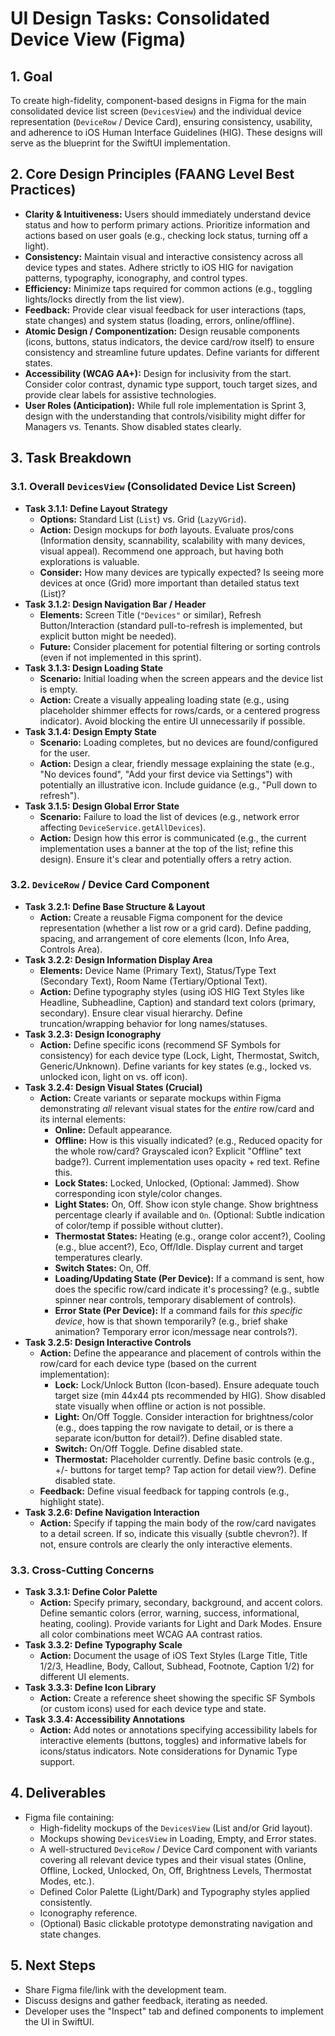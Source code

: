 # UI Design Tasks: Consolidated Device View (Figma)

## 1. Goal

To create high-fidelity, component-based designs in Figma for the main consolidated device list screen (`DevicesView`) and the individual device representation (`DeviceRow` / Device Card), ensuring consistency, usability, and adherence to iOS Human Interface Guidelines (HIG). These designs will serve as the blueprint for the SwiftUI implementation.

## 2. Core Design Principles (FAANG Level Best Practices)

*   **Clarity & Intuitiveness:** Users should immediately understand device status and how to perform primary actions. Prioritize information and actions based on user goals (e.g., checking lock status, turning off a light).
*   **Consistency:** Maintain visual and interactive consistency across all device types and states. Adhere strictly to iOS HIG for navigation patterns, typography, iconography, and control types.
*   **Efficiency:** Minimize taps required for common actions (e.g., toggling lights/locks directly from the list view).
*   **Feedback:** Provide clear visual feedback for user interactions (taps, state changes) and system status (loading, errors, online/offline).
*   **Atomic Design / Componentization:** Design reusable components (icons, buttons, status indicators, the device card/row itself) to ensure consistency and streamline future updates. Define variants for different states.
*   **Accessibility (WCAG AA+):** Design for inclusivity from the start. Consider color contrast, dynamic type support, touch target sizes, and provide clear labels for assistive technologies.
*   **User Roles (Anticipation):** While full role implementation is Sprint 3, design with the understanding that controls/visibility might differ for Managers vs. Tenants. Show disabled states clearly.

## 3. Task Breakdown

### 3.1. Overall `DevicesView` (Consolidated Device List Screen)

*   **Task 3.1.1: Define Layout Strategy**
    *   **Options:** Standard List (`List`) vs. Grid (`LazyVGrid`).
    *   **Action:** Design mockups for *both* layouts. Evaluate pros/cons (Information density, scannability, scalability with many devices, visual appeal). Recommend one approach, but having both explorations is valuable.
    *   **Consider:** How many devices are typically expected? Is seeing more devices at once (Grid) more important than detailed status text (List)?
*   **Task 3.1.2: Design Navigation Bar / Header**
    *   **Elements:** Screen Title (`"Devices"` or similar), Refresh Button/Interaction (standard pull-to-refresh is implemented, but explicit button might be needed).
    *   **Future:** Consider placement for potential filtering or sorting controls (even if not implemented in this sprint).
*   **Task 3.1.3: Design Loading State**
    *   **Scenario:** Initial loading when the screen appears and the device list is empty.
    *   **Action:** Create a visually appealing loading state (e.g., using placeholder shimmer effects for rows/cards, or a centered progress indicator). Avoid blocking the entire UI unnecessarily if possible.
*   **Task 3.1.4: Design Empty State**
    *   **Scenario:** Loading completes, but no devices are found/configured for the user.
    *   **Action:** Design a clear, friendly message explaining the state (e.g., "No devices found", "Add your first device via Settings") with potentially an illustrative icon. Include guidance (e.g., "Pull down to refresh").
*   **Task 3.1.5: Design Global Error State**
    *   **Scenario:** Failure to load the list of devices (e.g., network error affecting `DeviceService.getAllDevices`).
    *   **Action:** Design how this error is communicated (e.g., the current implementation uses a banner at the top of the list; refine this design). Ensure it's clear and potentially offers a retry action.

### 3.2. `DeviceRow` / Device Card Component

*   **Task 3.2.1: Define Base Structure & Layout**
    *   **Action:** Create a reusable Figma component for the device representation (whether a list row or a grid card). Define padding, spacing, and arrangement of core elements (Icon, Info Area, Controls Area).
*   **Task 3.2.2: Design Information Display Area**
    *   **Elements:** Device Name (Primary Text), Status/Type Text (Secondary Text), Room Name (Tertiary/Optional Text).
    *   **Action:** Define typography styles (using iOS HIG Text Styles like Headline, Subheadline, Caption) and standard text colors (primary, secondary). Ensure clear visual hierarchy. Define truncation/wrapping behavior for long names/statuses.
*   **Task 3.2.3: Design Iconography**
    *   **Action:** Define specific icons (recommend SF Symbols for consistency) for each device type (Lock, Light, Thermostat, Switch, Generic/Unknown). Define variants for key states (e.g., locked vs. unlocked icon, light on vs. off icon).
*   **Task 3.2.4: Design Visual States (Crucial)**
    *   **Action:** Create variants or separate mockups within Figma demonstrating *all* relevant visual states for the *entire* row/card and its internal elements:
        *   **Online:** Default appearance.
        *   **Offline:** How is this visually indicated? (e.g., Reduced opacity for the whole row/card? Grayscaled icon? Explicit "Offline" text badge?). Current implementation uses opacity + red text. Refine this.
        *   **Lock States:** Locked, Unlocked, (Optional: Jammed). Show corresponding icon style/color changes.
        *   **Light States:** On, Off. Show icon style change. Show brightness percentage clearly if available and `On`. (Optional: Subtle indication of color/temp if possible without clutter).
        *   **Thermostat States:** Heating (e.g., orange color accent?), Cooling (e.g., blue accent?), Eco, Off/Idle. Display current and target temperatures clearly.
        *   **Switch States:** On, Off.
        *   **Loading/Updating State (Per Device):** If a command is sent, how does the specific row/card indicate it's processing? (e.g., subtle spinner near controls, temporary disablement of controls).
        *   **Error State (Per Device):** If a command fails for *this specific device*, how is that shown temporarily? (e.g., brief shake animation? Temporary error icon/message near controls?).
*   **Task 3.2.5: Design Interactive Controls**
    *   **Action:** Define the appearance and placement of controls within the row/card for each device type (based on the current implementation):
        *   **Lock:** Lock/Unlock Button (Icon-based). Ensure adequate touch target size (min 44x44 pts recommended by HIG). Show disabled state visually when offline or action is not possible.
        *   **Light:** On/Off Toggle. Consider interaction for brightness/color (e.g., does tapping the row navigate to detail, or is there a separate icon/button for detail?). Define disabled state.
        *   **Switch:** On/Off Toggle. Define disabled state.
        *   **Thermostat:** Placeholder currently. Define basic controls (e.g., +/- buttons for target temp? Tap action for detail view?). Define disabled state.
    *   **Feedback:** Define visual feedback for tapping controls (e.g., highlight state).
*   **Task 3.2.6: Define Navigation Interaction**
    *   **Action:** Specify if tapping the main body of the row/card navigates to a detail screen. If so, indicate this visually (subtle chevron?). If not, ensure controls are clearly the only interactive elements.

### 3.3. Cross-Cutting Concerns

*   **Task 3.3.1: Define Color Palette**
    *   **Action:** Specify primary, secondary, background, and accent colors. Define semantic colors (error, warning, success, informational, heating, cooling). Provide variants for Light and Dark Modes. Ensure all color combinations meet WCAG AA contrast ratios.
*   **Task 3.3.2: Define Typography Scale**
    *   **Action:** Document the usage of iOS Text Styles (Large Title, Title 1/2/3, Headline, Body, Callout, Subhead, Footnote, Caption 1/2) for different UI elements.
*   **Task 3.3.3: Define Icon Library**
    *   **Action:** Create a reference sheet showing the specific SF Symbols (or custom icons) used for each device type and state.
*   **Task 3.3.4: Accessibility Annotations**
    *   **Action:** Add notes or annotations specifying accessibility labels for interactive elements (buttons, toggles) and informative labels for icons/status indicators. Note considerations for Dynamic Type support.

## 4. Deliverables

*   Figma file containing:
    *   High-fidelity mockups of the `DevicesView` (List and/or Grid layout).
    *   Mockups showing `DevicesView` in Loading, Empty, and Error states.
    *   A well-structured `DeviceRow` / Device Card component with variants covering all relevant device types and their visual states (Online, Offline, Locked, Unlocked, On, Off, Brightness Levels, Thermostat Modes, etc.).
    *   Defined Color Palette (Light/Dark) and Typography styles applied consistently.
    *   Iconography reference.
    *   (Optional) Basic clickable prototype demonstrating navigation and state changes.

## 5. Next Steps

*   Share Figma file/link with the development team.
*   Discuss designs and gather feedback, iterating as needed.
*   Developer uses the "Inspect" tab and defined components to implement the UI in SwiftUI. 